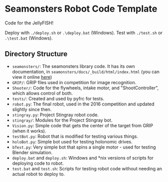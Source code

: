# Seamonsters Robot Code Template

Code for the JellyFISH!

Deploy with `./deploy.sh` or `.\deploy.bat` (Windows). Test with `./test.sh` or
`.\test.bat` (Windows).

## Directory Structure

- `seamonsters/`: The seamonsters library code. It has its own documentation, in
    `seamonsters/docs/_build/html/index.html` (you can view it online
    [here](https://cdn.rawgit.com/Seamonsters-2605/CompetitionBot2016/seamonsters-template/seamonsters/docs/_build/html/index.html))
- `GRIP/`: GRIP files used in competition for image recognition.
- `Shooter/`: Code for the flywheels, intake motor, and "ShootController", which
    allows control of both.
- `tests/`: Created and used by pyfrc for tests.
- `robot.py`: The final robot, used in the 2016 competition and updated slightly
    since then.
- `stingray.py`: Project Stingray robot code.
- `stingray/`: Modules for the Project Stingray bot.
- `Vision.py`: Simple code that gets the center of the target from GRIP (when it
    works).
- `testBot.py`: Robot that is modified for testing various things.
- `holoBot.py`: Simple bot used for testing holonomic drives.
- `bTest.py`: Very simple bot that spins a single motor - used for testing
    Blender simulation.
- `deploy.bat` and `deploy.sh`: Windows and *nix versions of scripts for
    deploying code to robot.
- `test.bat` and `test.sh`: Scripts for testing robot code without needing an
    actual robot to deploy to.
